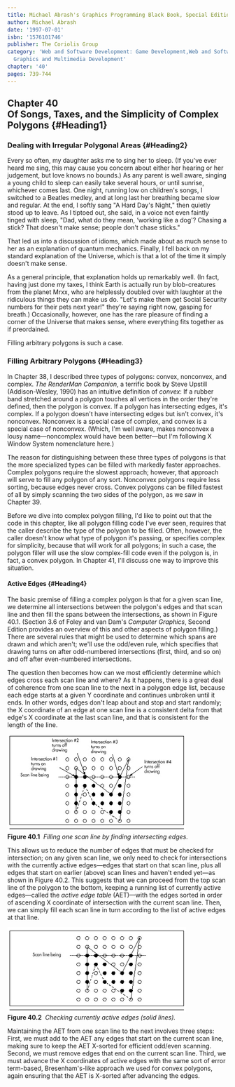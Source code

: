 ```yaml
---
title: Michael Abrash's Graphics Programming Black Book, Special Edition
author: Michael Abrash
date: '1997-07-01'
isbn: '1576101746'
publisher: The Coriolis Group
category: 'Web and Software Development: Game Development,Web and Software Development:
  Graphics and Multimedia Development'
chapter: '40'
pages: 739-744
---
```


Chapter 40\
 Of Songs, Taxes, and the Simplicity of Complex Polygons {#Heading1}
--------------------------------------------------------

### Dealing with Irregular Polygonal Areas {#Heading2}

Every so often, my daughter asks me to sing her to sleep. (If you've
ever heard me sing, this may cause you concern about either her hearing
or her judgement, but love knows no bounds.) As any parent is well
aware, singing a young child to sleep can easily take several hours, or
until sunrise, whichever comes last. One night, running low on
children's songs, I switched to a Beatles medley, and at long last her
breathing became slow and regular. At the end, I softly sang "A Hard
Day's Night," then quietly stood up to leave. As I tiptoed out, she
said, in a voice not even faintly tinged with sleep, "Dad, what do they
mean, ‘working like a dog'? Chasing a stick? That doesn't make sense;
people don't chase sticks."

That led us into a discussion of idioms, which made about as much sense
to her as an explanation of quantum mechanics. Finally, I fell back on
my standard explanation of the Universe, which is that a lot of the time
it simply doesn't make sense.

As a general principle, that explanation holds up remarkably well. (In
fact, having just done my taxes, I think Earth is actually run by
blob-creatures from the planet Mrxx, who are helplessly doubled over
with laughter at the ridiculous things they can make us do. "Let's make
them get Social Security numbers for their pets next year!" they're
saying right now, gasping for breath.) Occasionally, however, one has
the rare pleasure of finding a corner of the Universe that makes sense,
where everything fits together as if preordained.

Filling arbitrary polygons is such a case.

### Filling Arbitrary Polygons {#Heading3}

In Chapter 38, I described three types of polygons: convex, nonconvex,
and complex. *The RenderMan Companion*, a terrific book by Steve Upstill
(Addison-Wesley, 1990) has an intuitive definition of *convex*: If a
rubber band stretched around a polygon touches all vertices in the order
they're defined, then the polygon is convex. If a polygon has
intersecting edges, it's complex. If a polygon doesn't have intersecting
edges but isn't convex, it's nonconvex. Nonconvex is a special case of
complex, and convex is a special case of nonconvex. (Which, I'm well
aware, makes nonconvex a lousy name—noncomplex would have been
better—but I'm following X Window System nomenclature here.)

The reason for distinguishing between these three types of polygons is
that the more specialized types can be filled with markedly faster
approaches. Complex polygons require the slowest approach; however, that
approach will serve to fill any polygon of any sort. Nonconvex polygons
require less sorting, because edges never cross. Convex polygons can be
filled fastest of all by simply scanning the two sides of the polygon,
as we saw in Chapter 39.

Before we dive into complex polygon filling, I'd like to point out that
the code in this chapter, like all polygon filling code I've ever seen,
requires that the caller describe the type of the polygon to be filled.
Often, however, the caller doesn't know what type of polygon it's
passing, or specifies complex for simplicity, because that will work for
all polygons; in such a case, the polygon filler will use the slow
complex-fill code even if the polygon is, in fact, a convex polygon. In
Chapter 41, I'll discuss one way to improve this situation.

#### Active Edges {#Heading4}

The basic premise of filling a complex polygon is that for a given scan
line, we determine all intersections between the polygon's edges and
that scan line and then fill the spans between the intersections, as
shown in Figure 40.1. (Section 3.6 of Foley and van Dam's *Computer
Graphics*, Second Edition provides an overview of this and other aspects
of polygon filling.) There are several rules that might be used to
determine which spans are drawn and which aren't; we'll use the odd/even
rule, which specifies that drawing turns on after odd-numbered
intersections (first, third, and so on) and off after even-numbered
intersections.

The question then becomes how can we most efficiently determine which
edges cross each scan line and where? As it happens, there is a great
deal of coherence from one scan line to the next in a polygon edge list,
because each edge starts at a given Y coordinate and continues unbroken
until it ends. In other words, edges don't leap about and stop and start
randomly; the X coordinate of an edge at one scan line is a consistent
delta from that edge's X coordinate at the last scan line, and that is
consistent for the length of the line.

![](images/40-01.jpg)\
 **Figure 40.1**  *Filling one scan line by finding intersecting edges.*

This allows us to reduce the number of edges that must be checked for
intersection; on any given scan line, we only need to check for
intersections with the currently active edges—edges that start on that
scan line, plus all edges that start on earlier (above) scan lines and
haven't ended yet—as shown in Figure 40.2. This suggests that we can
proceed from the top scan line of the polygon to the bottom, keeping a
running list of currently active edges—called the *active edge table*
(AET)—with the edges sorted in order of ascending X coordinate of
intersection with the current scan line. Then, we can simply fill each
scan line in turn according to the list of active edges at that line.

![](images/40-02.jpg)\
 **Figure 40.2**  *Checking currently active edges (solid lines).*

Maintaining the AET from one scan line to the next involves three steps:
First, we must add to the AET any edges that start on the current scan
line, making sure to keep the AET X-sorted for efficient odd/even
scanning. Second, we must remove edges that end on the current scan
line. Third, we must advance the X coordinates of active edges with the
same sort of error term-based, Bresenham's-like approach we used for
convex polygons, again ensuring that the AET is X-sorted after advancing
the edges.
